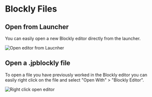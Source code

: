 # Blockly Files

## Open from Launcher

You can easily open a new Blockly editor directly from the launcher.

![Open editor from Laucnher](_static/openFromLauncher.png)

## Open a .jpblockly file

To open a file you have previously worked in the Blockly editor you can easily right click on the file and select "Open With" > "Blockly Editor".

![Right click open editor](_static/openBlocklyEditor.png)
